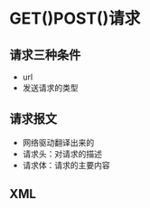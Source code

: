 # GET()POST()请求

## 请求三种条件

- url
- 发送请求的类型

## 请求报文

- 网络驱动翻译出来的
- 请求头：对请求的描述
- 请求体：请求的主要内容

## XML